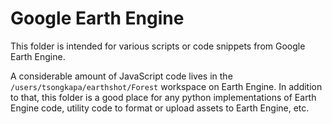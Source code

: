# Google Earth Engine
This folder is intended for various scripts or code snippets from Google Earth Engine.

A considerable amount of JavaScript code lives in the `/users/tsongkapa/earthshot/Forest` workspace on Earth Engine. In addition to that, this folder is a good place for any python implementations of Earth Engine code, utility code to format or upload assets to Earth Engine, etc. 
